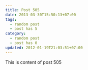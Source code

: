 ```yaml
---
title: Post 505
date: 2013-03-30T15:50:13+07:00
tags:
  - random post
  - post has 5
category:
  - random post
  - post has 0
updated: 2012-01-19T21:03:51+07:00
---
```

This is content of post 505